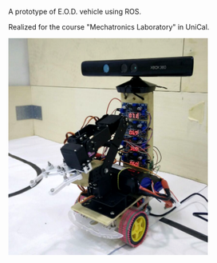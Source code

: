 A prototype of E.O.D. vehicle using ROS.

Realized for the course "Mechatronics Laboratory" in UniCal.

<img src="https://raw.githubusercontent.com/p-ansatz/eod_pkg/master/eod.png" data-canonical-src="https://raw.githubusercontent.com/p-ansatz/eod_pkg/master/eod.png" width="400" height="434" />
